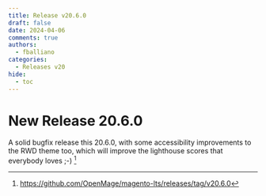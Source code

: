 ```yaml
---
title: Release v20.6.0
draft: false
date: 2024-04-06
comments: true
authors:
  - fballiano
categories:
  - Releases v20
hide:
  - toc
---
```


# New Release 20.6.0

A solid bugfix release this 20.6.0, with some accessibility improvements to the RWD theme too, which will improve the lighthouse scores that everybody loves ;-) [^1]

<!-- more -->

[^1]: https://github.com/OpenMage/magento-lts/releases/tag/v20.6.0
